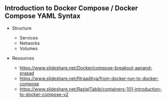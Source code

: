 ## Introduction to Docker Compose / Docker Compose YAML Syntax

- Structure
    - Services
    - Networks
    - Volumes

- Resources
    - https://www.slideshare.net/Docker/compose-breakout-aanand-prasad
    - https://www.slideshare.net/fitraaditya/from-docker-run-to-docker-compose
    - https://www.slideshare.net/RazielTabib/containers-101-introduction-to-docker-compose-v2